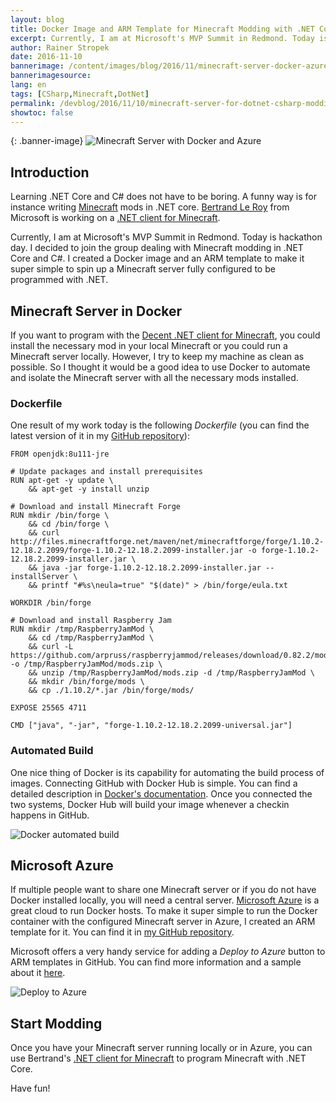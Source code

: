 ```yaml
---
layout: blog
title: Docker Image and ARM Template for Minecraft Modding with .NET Core
excerpt: Currently, I am at Microsoft's MVP Summit in Redmond. Today is hackathon day. I decided to join the group dealing with Minecraft modding in .NET Core and C#. I created a Docker image and an ARM template to make it super simple to spin up a Minecraft server fully configured to be programmed with .NET. This article describes the code and contains all links.   
author: Rainer Stropek
date: 2016-11-10
bannerimage: /content/images/blog/2016/11/minecraft-server-docker-azure-small.png
bannerimagesource: 
lang: en
tags: [CSharp,Minecraft,DotNet]
permalink: /devblog/2016/11/10/minecraft-server-for-dotnet-csharp-modding
showtoc: false
---
```


{: .banner-image}
![Minecraft Server with Docker and Azure]({{site.baseurl}}/content/images/blog/2016/11/minecraft-server-docker-azure.png)


## Introduction

Learning .NET Core and C# does not have to be boring. A funny way is for instance writing [Minecraft](https://minecraft.net/) mods in .NET core. [Bertrand Le Roy](https://github.com/bleroy) from Microsoft is working on a [.NET client for Minecraft](https://github.com/bleroy/minecraft.client).

Currently, I am at Microsoft's MVP Summit in Redmond. Today is hackathon day. I decided to join the group dealing with Minecraft modding in .NET Core and C#. I created a Docker image and an ARM template to make it super simple to spin up a Minecraft server fully configured to be programmed with .NET.


## Minecraft Server in Docker

If you want to program with the [Decent .NET client for Minecraft](https://github.com/bleroy/minecraft.client), you could install the necessary mod in your local Minecraft or you could run a Minecraft server locally. However, I try to keep my machine as clean as possible. So I thought it would be a good idea to use Docker to automate and isolate the Minecraft server with all the necessary mods installed.

### Dockerfile

One result of my work today is the following *Dockerfile* (you can find the latest version of it in my [GitHub repository](https://github.com/rstropek/RaspberryJamModDocker/blob/master/Dockerfile)):

```
FROM openjdk:8u111-jre

# Update packages and install prerequisites
RUN apt-get -y update \
    && apt-get -y install unzip

# Download and install Minecraft Forge
RUN mkdir /bin/forge \
    && cd /bin/forge \
    && curl http://files.minecraftforge.net/maven/net/minecraftforge/forge/1.10.2-12.18.2.2099/forge-1.10.2-12.18.2.2099-installer.jar -o forge-1.10.2-12.18.2.2099-installer.jar \
    && java -jar forge-1.10.2-12.18.2.2099-installer.jar --installServer \ 
    && printf "#%s\neula=true" "$(date)" > /bin/forge/eula.txt 

WORKDIR /bin/forge

# Download and install Raspberry Jam
RUN mkdir /tmp/RaspberryJamMod \
    && cd /tmp/RaspberryJamMod \
    && curl -L https://github.com/arpruss/raspberryjammod/releases/download/0.82.2/mods.zip -o /tmp/RaspberryJamMod/mods.zip \
    && unzip /tmp/RaspberryJamMod/mods.zip -d /tmp/RaspberryJamMod \
    && mkdir /bin/forge/mods \
    && cp ./1.10.2/*.jar /bin/forge/mods/

EXPOSE 25565 4711 

CMD ["java", "-jar", "forge-1.10.2-12.18.2.2099-universal.jar"]
```
 
### Automated Build

One nice thing of Docker is its capability for automating the build process of images. Connecting GitHub with Docker Hub is simple. You can find a detailed description in [Docker's documentation](https://docs.docker.com/docker-hub/builds/). Once you connected the two systems, Docker Hub will build your image whenever a checkin happens in GitHub.

![Docker automated build]({{site.baseurl}}/content/images/blog/2016/11/docker-automated-build.png)


## Microsoft Azure

If multiple people want to share one Minecraft server or if you do not have Docker installed locally, you will need a central server. [Microsoft Azure](https://azure.microsoft.com) is a great cloud to run Docker hosts. To make it super simple to run the Docker container with the configured Minecraft server in Azure, I created an ARM template for it. You can find it in [my GitHub repository](https://github.com/rstropek/RaspberryJamModDocker/tree/master/ARM-Template).

Microsoft offers a very handy service for adding a *Deploy to Azure* button to ARM templates in GitHub. You can find more information and a sample about it [here](https://github.com/Azure/azure-quickstart-templates/blob/master/1-CONTRIBUTION-GUIDE/sample-README.md).

![Deploy to Azure]({{site.baseurl}}/content/imagesOriginal/blog/2016/11/deploy-to-azure.png)


## Start Modding

Once you have your Minecraft server running locally or in Azure, you can use Bertrand's [.NET client for Minecraft](https://github.com/bleroy/minecraft.client) to program Minecraft with .NET Core.

Have fun!
